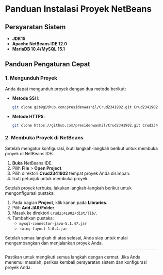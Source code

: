 # Panduan Instalasi Proyek NetBeans

## Persyaratan Sistem

- **JDK15**
- **Apache NetBeans IDE 12.0**
- **MariaDB 10.4/MySQL 15.1**

## Panduan Pengaturan Cepat

### 1. Mengunduh Proyek

Anda dapat mengunduh proyek dengan dua metode berikut:

- **Metode SSH**:
    ```sh
    git clone git@github.com:presidenwashil/Crud2341902.git Crud2341902
    ```

- **Metode HTTPS**:
    ```sh
    git clone https://github.com/presidenwashil/Crud2341902.git Crud2341902
    ```

### 2. Membuka Proyek di NetBeans

Setelah mengatur konfigurasi, ikuti langkah-langkah berikut untuk membuka proyek di NetBeans IDE:

1. **Buka** NetBeans IDE.
2. Pilih **File** > **Open Project**.
3. Pilih direktori **Crud2341902** tempat proyek Anda disimpan.
4. Ikuti petunjuk untuk membuka proyek.

Setelah proyek terbuka, lakukan langkah-langkah berikut untuk mengonfigurasi pustaka:

1. Pada bagian **Project**, klik kanan pada **Libraries**.
2. Pilih **Add JAR/Folder**.
3. Masuk ke direktori `Crud2341902/dist/lib/`.
4. Tambahkan pustaka:
    - `mysql-connector-java-5.1.47.jar`
    - `swing-layout-1.0.4.jar`

Setelah semua langkah di atas selesai, Anda siap untuk mulai mengembangkan dan menjalankan proyek Anda.

--- 

Pastikan untuk mengikuti semua langkah dengan cermat. Jika Anda menemui masalah, periksa kembali persyaratan sistem dan konfigurasi proyek Anda.

